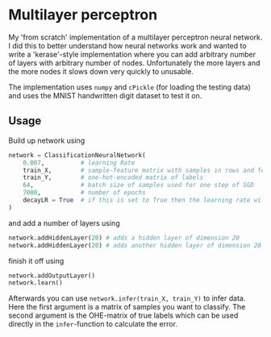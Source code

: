 # Multilayer perceptron

My 'from scratch' implementation of a multilayer perceptron neural network. I did this to better understand how neural networks work and wanted to write a 'kerase'-style implementation where you can add arbitrary number of layers with arbitrary number of nodes. Unfortunately the more layers and the more nodes it slows down very quickly to unusable.

The implementation uses `numpy` and `cPickle` (for loading the testing data) and uses the MNIST handwritten digit dataset to test it on.

## Usage

Build up network using 

```python
network = ClassificationNeuralNetwork(
	0.007,			# learning Rate
	train_X,		# sample-feature matrix with samples in rows and features in columns
	train_Y, 		# one-hot-encoded matrix of labels
	64,				# batch size of samples used for one step of SGD
	7000,			# number of epochs
	decayLR = True	# if this is set to True then the learning rate will gradually decay
)
```

and add a number of layers using

```python
network.addHiddenLayer(20) # adds a hidden layer of dimension 20
network.addHiddenLayer(20) # adds another hidden layer of dimension 20
```

finish it off using 

```python
network.addOutputLayer()
network.learn()
```

Afterwards you can use `network.infer(train_X, train_Y)` to infer data. Here the first argument is a matrix of samples you want to classify. The second argument is the OHE-matrix of true labels which can be used directly in the `infer`-function to calculate the error.